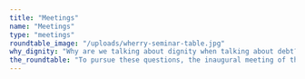 ```yaml
---
title: "Meetings"
name: "Meetings"
type: "meetings"
roundtable_image: "/uploads/wherry-seminar-table.jpg"
why_dignity: "Why are we talking about dignity when talking about debt? Autonomy and protection from abuse. Does debt necessarily erode a person’s autonomy as she decides who she is and to behave as is she has a sense of free will? And when debt result from exploitation and abuse? Can we re-imagine a world in which debt does not have to accompany indignity?"
the_roundtable: "To pursue these questions, the inaugural meeting of the Dignity + Debt Network was held on the campus of Princeton University, at the Carl A. Fields Center for Equality + Cultural Understanding on May 9 and 10, 2018. The Dignity Roundtable included a program of about forty-five scholars and practitioners working in a dozen countries on issues of financial inclusion, household finance, and/or the human values implicated in economic action. The Network’s Director, Frederick Wherry, opened with the question of why questions of dignity and respect are central to understanding debt. Social Science Research Council President, Alondra Nelson, explained the importance of anticipatory social science for predicting and solving critical problems. And Princeton University President, Christopher Eisgruber, made the case for inequality as a strategic priority for research, teaching, and service."
---
```

